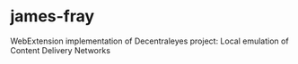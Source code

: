 # james-fray
WebExtension implementation of Decentraleyes project: Local emulation of Content Delivery Networks

